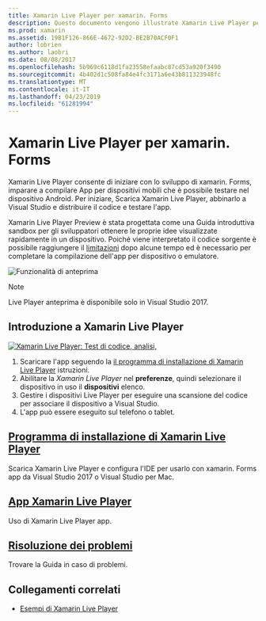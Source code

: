```yaml
---
title: Xamarin Live Player per xamarin. Forms
description: Questo documento vengono illustrate Xamarin Live Player per xamarin. Forms, che descrive l'installazione, l'app Xamarin Live Player, i campioni da utilizzare con Xamarin Live Player, limiti e la risoluzione dei problemi.
ms.prod: xamarin
ms.assetid: 19B1F126-866E-4672-92D2-BE2B70ACF0F1
author: lobrien
ms.author: laobri
ms.date: 08/08/2017
ms.openlocfilehash: 5b969c6118d1fa23558efaabc87cd53a920f3490
ms.sourcegitcommit: 4b402d1c508fa84e4fc3171a6e43b811323948fc
ms.translationtype: MT
ms.contentlocale: it-IT
ms.lasthandoff: 04/23/2019
ms.locfileid: "61281994"
---
```

# <a name="xamarin-live-player-for-xamarinforms"></a>Xamarin Live Player per xamarin. Forms

Xamarin Live Player consente di iniziare con lo sviluppo di xamarin. Forms, imparare a compilare App per dispositivi mobili che è possibile testare nel dispositivo Android. Per iniziare, Scarica Xamarin Live Player, abbinarlo a Visual Studio e distribuire il codice e testare l'app.

Xamarin Live Player Preview è stata progettata come una Guida introduttiva sandbox per gli sviluppatori ottenere le proprie idee visualizzate rapidamente in un dispositivo. Poiché viene interpretato il codice sorgente è possibile raggiungere il [limitazioni](limitations.md) dopo alcune tempo ed è necessario per completare la compilazione dell'app per dispositivo o emulatore.

![Funzionalità di anteprima](~/media/shared/preview.png)

> [!NOTE]
> Live Player anteprima è disponibile solo in Visual Studio 2017.

## <a name="get-started-with-xamarin-live-player"></a>Introduzione a Xamarin Live Player

[![Xamarin Live Player: Test di codice, analisi,](images/xamarin-live.png)](images/xamarin-live-sml.png#lightbox)

1. Scaricare l'app seguendo la [il programma di installazione di Xamarin Live Player](install.md) istruzioni.
2. Abilitare la *Xamarin Live Player* nel **preferenze**, quindi selezionare il dispositivo in uso il **dispositivi** elenco.
3. Gestire i dispositivi Live Player per eseguire una scansione del codice per associare il dispositivo a Visual Studio.
4. L'app può essere eseguito sul telefono o tablet.

## <a name="xamarin-live-player-setupinstallmd"></a>[Programma di installazione di Xamarin Live Player](install.md)

Scarica Xamarin Live Player e configura l'IDE per usarlo con xamarin. Forms app da Visual Studio 2017 o Visual Studio per Mac. 

## <a name="xamarin-live-player-appplayermd"></a>[App Xamarin Live Player](player.md)

Uso di Xamarin Live Player app.

## <a name="troubleshootingtroubleshootingmd"></a>[Risoluzione dei problemi](troubleshooting.md)

Trovare la Guida in caso di problemi.

## <a name="related-links"></a>Collegamenti correlati

- [Esempi di Xamarin Live Player](https://developer.xamarin.com/samples/xamarin-live-player/all/)
